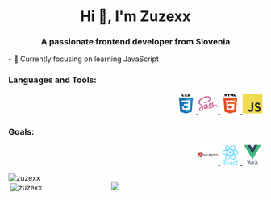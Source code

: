 <h1 align="center">Hi 👋, I'm Zuzexx</h1>
<h3 align="center">A passionate frontend developer from Slovenia</h3>
- 🌱 Currently focusing on learning JavaScript

<!--- 👨‍💻 All of my projects are available at [https://github.com/zuzexx?tab=repositories](https://github.com/zuzexx?tab=repositories)

- 💬 Ask me about **Anything**

- 📫 How to reach me **tjasa.zilavec@gmail.com**

- 📄 Know about my experiences [wip](wip)-->


<h3 align="left">Languages and Tools:</h3>
<p align="right"> 
  <a href="https://www.w3schools.com/css/" target="_blank"> <img src="https://raw.githubusercontent.com/devicons/devicon/master/icons/css3/css3-original-wordmark.svg" alt="css3" width="40" height="40"/> </a> 
  <a href="https://sass-lang.com" target="_blank" rel="noreferrer"> <img src="https://raw.githubusercontent.com/devicons/devicon/master/icons/sass/sass-original.svg" alt="sass" width="40" height="40"/> </a>
  <a href="https://www.w3.org/html/" target="_blank"> <img src="https://raw.githubusercontent.com/devicons/devicon/master/icons/html5/html5-original-wordmark.svg" alt="html5" width="40" height="40"/> </a> 
  <a href="https://developer.mozilla.org/en-US/docs/Web/JavaScript" target="_blank"> <img src="https://raw.githubusercontent.com/devicons/devicon/master/icons/javascript/javascript-original.svg" alt="javascript" width="40" height="40"/> </a> </p>

<h3 align="left">Goals:</h3>
<p align="right">
  <a href="https://angular.io" target="_blank" rel="noreferrer"> <img src="https://raw.githubusercontent.com/devicons/devicon/master/icons/angularjs/angularjs-original-wordmark.svg" alt="angularjs" width="40" height="40"/> </a> 
  <a href="https://reactjs.org/" target="_blank" rel="noreferrer"> <img src="https://raw.githubusercontent.com/devicons/devicon/master/icons/react/react-original-wordmark.svg" alt="react" width="40" height="40"/> </a> <a href="https://vuejs.org/" target="_blank" rel="noreferrer">
  <img src="https://raw.githubusercontent.com/devicons/devicon/master/icons/vuejs/vuejs-original-wordmark.svg" alt="vuejs" width="40" height="40"/> </a> </p>

</p>

<p><img align="left" src="https://github-readme-stats.vercel.app/api/top-langs?username=zuzexx&show_icons=true&locale=en&layout=compact" alt="zuzexx" width="300px"/></p>
<img src="https://github-readme-streak-stats.herokuapp.com/?user=zuzexx&theme=dark" width="300px" align ="right">


 
&nbsp;<img align="center" src="https://github-readme-stats.vercel.app/api?username=zuzexx&show_icons=true&locale=en" alt="zuzexx" width = "300px"/>


<!---
zuzexx/zuzexx is a ✨ special ✨ repository because its `README.md` (this file) appears on your GitHub profile.
You can click the Preview link to take a look at your changes.
--->
